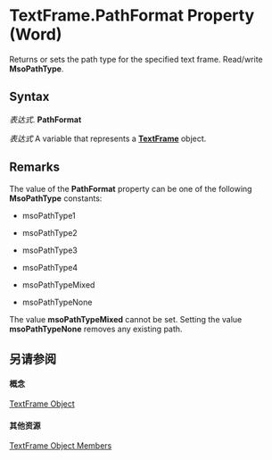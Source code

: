 
# TextFrame.PathFormat Property (Word)

Returns or sets the path type for the specified text frame. Read/write  **MsoPathType**.


## Syntax

 _表达式_. **PathFormat**

 _表达式_ A variable that represents a **[TextFrame](46f7e410-80d9-9fe9-2224-488b623f8592.md)** object.


## Remarks

The value of the  **PathFormat** property can be one of the following **MsoPathType** constants:


- msoPathType1
    
- msoPathType2
    
- msoPathType3
    
- msoPathType4
    
- msoPathTypeMixed
    
- msoPathTypeNone
    


The value  **msoPathTypeMixed** cannot be set. Setting the value **msoPathTypeNone** removes any existing path.


## 另请参阅


#### 概念


[TextFrame Object](46f7e410-80d9-9fe9-2224-488b623f8592.md)
#### 其他资源


[TextFrame Object Members](http://msdn.microsoft.com/library/bb2efcc6-474f-3de5-6d20-940be7549112%28Office.15%29.aspx)